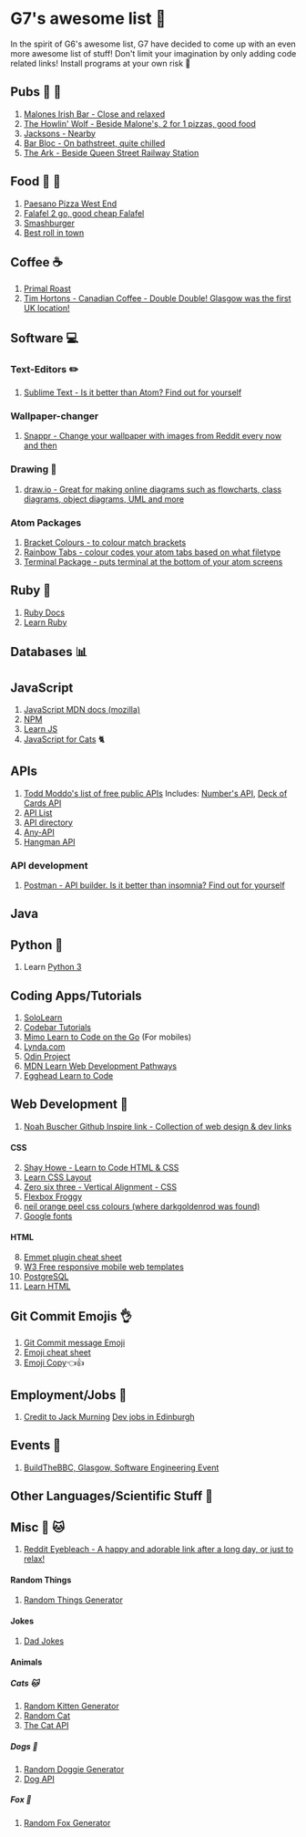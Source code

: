 # G7's awesome list :muscle:
In the spirit of G6's awesome list, G7 have decided to come up with an even more awesome list of stuff! Don't limit your imagination by only adding code related links! Install programs at your own risk :eyes:


## Pubs :beers: :wine_glass:
1. [Malones Irish Bar - Close and relaxed](https://goo.gl/maps/AANU1mG8NHp)
2. [The Howlin' Wolf - Beside Malone's, 2 for 1 pizzas, good food](https://goo.gl/maps/FUe38fgUefQ2)
3. [Jacksons - Nearby](https://goo.gl/maps/C2rFSh9kzj42)
4. [Bar Bloc - On bathstreet, quite chilled](https://goo.gl/maps/va6xABTGuE72)
5. [The Ark - Beside Queen Street Railway Station](https://goo.gl/maps/pFwGEu95UiP2)


## Food :pizza: :hamburger: 
1. [Paesano Pizza West End](https://goo.gl/maps/LjxT2BPMyFq)
2. [Falafel 2 go, good cheap Falafel](https://goo.gl/maps/v1Hq49XDpam)
3. [Smashburger](https://goo.gl/maps/ubPaL2dM2A22)
4. [Best roll in town](https://www.youtube.com/watch?v=dQw4w9WgXcQ)


## Coffee :coffee:
1. [Primal Roast](https://goo.gl/maps/JCRV2Bs7inu)
2. [Tim Hortons - Canadian Coffee - Double Double!  Glasgow was the first UK location!](http://timhortons.co.uk/)


## Software :computer:

### Text-Editors :pencil2:
1. [Sublime Text - Is it better than Atom? Find out for yourself](https://www.sublimetext.com/)

### Wallpaper-changer 
1. [Snappr - Change your wallpaper with images from Reddit every now and then](https://francesc.xyz/projects/snappr/)

### Drawing :pencil:
1. [draw.io - Great for making online diagrams such as flowcharts, class diagrams, object diagrams, UML and more](https://www.draw.io/)

### Atom Packages
1. [Bracket Colours - to colour match brackets](https://atom.io/packages/nms-color-bracket)
2. [Rainbow Tabs - colour codes your atom tabs based on what filetype](https://atom.io/packages/rainbow-tabs)
3. [Terminal Package - puts terminal at the bottom of your atom screens](https://atom.io/packages/platformio-ide-terminal)


## Ruby :gem:
1. [Ruby Docs](http://ruby-doc.org/)
2. [Learn Ruby](https://www.learnrubyonline.org/)

## Databases :bar_chart:


## JavaScript
1. [JavaScript MDN docs (mozilla)](https://developer.mozilla.org/en-US/docs/Web/JavaScript)
2. [NPM](https://www.npmjs.com/)
3. [Learn JS](https://www.learn-js.org/)
4. [JavaScript for Cats](http://jsforcats.com/) 🐈


## APIs
1. [Todd Moddo's list of free public APIs](https://github.com/toddmotto/public-apis)
Includes: [Number's API](http://numbersapi.com/), [Deck of Cards API](http://deckofcardsapi.com/)
2. [API List](https://apilist.fun/)
3. [API directory](https://www.programmableweb.com/apis/directory)
4. [Any-API](https://any-api.com/)
5. [Hangman API](http://hangman-api.herokuapp.com/api)

### API development
1. [Postman - API builder. Is it better than insomnia? Find out for yourself](https://www.getpostman.com/)


## Java


## Python :snake:
1. Learn [Python 3](https://docs.python.org/3/)


## Coding Apps/Tutorials 
1. [SoloLearn](https://www.sololearn.com/)
2. [Codebar Tutorials](http://tutorials.codebar.io/)
3. [Mimo Learn to Code on the Go](https://getmimo.com/) (For mobiles)
4. [Lynda.com](https://www.lynda.com/)
5. [Odin Project](https://www.theodinproject.com/)
6. [MDN Learn Web Development Pathways](https://developer.mozilla.org/en-US/docs/Learn)
7. [Egghead Learn to Code](https://egghead.io/browse/frameworks)

## Web Development :art:
1. [Noah Buscher Github Inspire link - Collection of web design & dev links](https://github.com/noahbuscher/inspire)


#### CSS
2. [Shay Howe - Learn to Code HTML & CSS](https://learn.shayhowe.com/html-css/)
3. [Learn CSS Layout](http://learnlayout.com/)
4. [Zero six three - Vertical Alignment - CSS](http://zerosixthree.se/vertical-align-anything-with-just-3-lines-of-css/)
5. [Flexbox Froggy](http://flexboxfroggy.com/)
6. [neil orange peel css colours (where darkgoldenrod was found)](http://colours.neilorangepeel.com/)
7. [Google fonts](https://fonts.google.com/)


#### HTML
8. [Emmet plugin cheat sheet](https://docs.emmet.io/cheat-sheet/)
9. [W3 Free responsive mobile web templates](https://w3layouts.com/)
10. [PostgreSQL](https://www.postgresql.org/docs/11/static/index.html)
11. [Learn HTML](https://www.learn-html.org/) 


## Git Commit Emojis :ok_hand:
1. [Git Commit message Emoji](https://gist.github.com/parmentf/035de27d6ed1dce0b36a)
2. [Emoji cheat sheet](https://www.webfx.com/tools/emoji-cheat-sheet/)
3. [Emoji Copy](https://www.emojicopy.com/)👈👍


## Employment/Jobs :information_desk_person:
1. [Credit to Jack Murning](https://github.com/JackRMurning) [Dev jobs in Edinburgh](https://gist.github.com/rossghill/3aceb0b18c2efa097538594ef277df21)

## Events :hotel:
1. [BuildTheBBC, Glasgow, Software Engineering Event](https://www.eventbrite.co.uk/e/buildthebbc-glasgow-software-engineering-event-tickets-49479566716)


## Other Languages/Scientific Stuff :rocket:


## Misc :dog: :cat:
1. [Reddit Eyebleach - A happy and adorable link after a long day, or just to relax!](https://www.reddit.com/r/Eyebleach/)
#### Random Things
1. [Random Things Generator](https://www.getrandomthings.com/)
#### Jokes
1. [Dad Jokes](https://icanhazdadjoke.com/)
#### Animals
##### Cats :cat:
1. [Random Kitten Generator](http://www.randomkittengenerator.com/)
2. [Random Cat](http://random.cat/view/1586)
3. [The Cat API](http://thecatapi.com/)
##### Dogs :dog:
1. [Random Doggie Generator](https://www.randomdoggiegenerator.com/)
2. [Dog API](https://dog.ceo/dog-api/)
##### Fox 🦊
1. [Random Fox Generator](https://randomfox.ca/)

